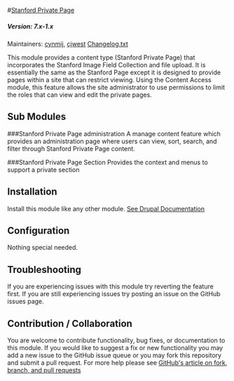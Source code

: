 #[Stanford Private Page](https://github.com/SU-SWS/stanford_private_page)
##### Version: 7.x-1.x

Maintainers: [cynmij](https://github.com/cynmij), [cjwest](https://github.com/cjwest)
[Changelog.txt](CHANGELOG.txt)

This module provides a content type (Stanford Private Page) that incorporates the Stanford Image Field Collection and file upload. It is essentially the same as the Stanford Page except it is designed to provide pages within a site that can restrict viewing.
Using the Content Access module, this feature allows the site administrator to use permissions to limit the roles that can view and edit the private pages.

Sub Modules
---
###Stanford Private Page administration
A manage content feature which provides an administration page where users can view, sort, search, and filter through Stanford Private Page content.

###Stanford Private Page Section
Provides the context and menus to support a private section

Installation
---

Install this module like any other module. [See Drupal Documentation](https://drupal.org/documentation/install/modules-themes/modules-7)

Configuration
---

Nothing special needed.

Troubleshooting
---

If you are experiencing issues with this module try reverting the feature first. If you are still experiencing issues try posting an issue on the GitHub issues page.

Contribution / Collaboration
---

You are welcome to contribute functionality, bug fixes, or documentation to this module. If you would like to suggest a fix or new functionality you may add a new issue to the GitHub issue queue or you may fork this repository and submit a pull request. For more help please see [GitHub's article on fork, branch, and pull requests](https://help.github.com/articles/using-pull-requests)
